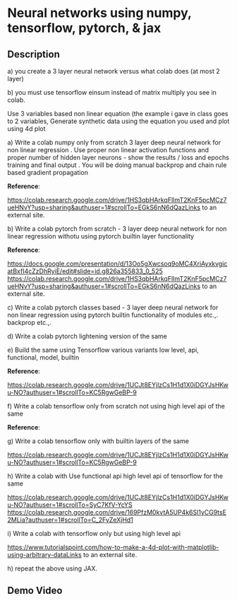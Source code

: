# Neural networks using numpy, tensorflow, pytorch, & jax

## Description
a) you create a 3 layer neural network versus what colab does (at most 2 layer)

b) you must use tensorflow einsum instead of matrix multiply you see in colab.

 Use 3 variables based non linear equation (the example i gave in class goes to  2 variables, Generate synthetic data using the equation you used and plot using 4d plot

a) Write  a colab  numpy only from scratch 3 layer deep neural network for non linear regression . Use proper non linear activation functions and proper number of hidden layer neurons - show the results / loss and epochs training and final output . You will be doing manual backprop and chain rule based gradient propagation <br>

**Reference**: 

https://colab.research.google.com/drive/1HS3qbHArkqFlImT2KnF5pcMCz7ueHNvY?usp=sharing&authuser=1#scrollTo=EGkS6nN6dQazLinks to an external site.

b) Write a colab pytorch from scratch - 3 layer deep neural network for non linear regression withotu using pytorch builtin layer functionality <br>

**Reference**: 

https://docs.google.com/presentation/d/13Oo5gXwcsoq9oMC4XriAyxkvgicatBxfI4cZzDhRyiE/edit#slide=id.g826a355833_0_525
https://colab.research.google.com/drive/1HS3qbHArkqFlImT2KnF5pcMCz7ueHNvY?usp=sharing&authuser=1#scrollTo=EGkS6nN6dQazLinks to an external site.

 

c) Write  a colab pytorch classes based - 3 layer deep neural network for non linear regression using pytorch builtin functionality of modules etc.,. backprop etc.,.

d) Write  a colab  pytorch lightening version of the same

e) Build the same using Tensorflow various variants low level, api, functional, model, builtin <br>

**Reference**: 

https://colab.research.google.com/drive/1UCJt8EYjlzCs1H1d1X0iDGYJsHKwu-NO?authuser=1#scrollTo=KC5RgwGeBP-9

 
f) Write  a colab  tensorflow only from scratch not using high level api  of the same <br>

**Reference**: 


g) Write a colab tensorflow only with builtin layers of the same

https://colab.research.google.com/drive/1UCJt8EYjlzCs1H1d1X0iDGYJsHKwu-NO?authuser=1#scrollTo=KC5RgwGeBP-9
<br>

 h) Write a colab with Use functional api high level api  of tensorflow for the same

https://colab.research.google.com/drive/1UCJt8EYjlzCs1H1d1X0iDGYJsHKwu-NO?authuser=1#scrollTo=SyC7KfV-YcYS <br> 
https://colab.research.google.com/drive/169PfzM0kvtA5UP4k6Sl1yCG9tsE2MLia?authuser=1#scrollTo=C_2FyZeXjHd1

i) Write a colab with tensorflow only but using high level api

https://www.tutorialspoint.com/how-to-make-a-4d-plot-with-matplotlib-using-arbitrary-dataLinks to an external site.

 

h) repeat the above using JAX.

## Demo Video
